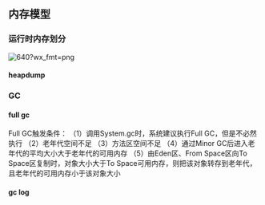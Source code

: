 ## 内存模型

### 运行时内存划分

 ![640?wx_fmt=png](https://ss.csdn.net/p?https://mmbiz.qpic.cn/mmbiz_png/nXyTmFfqCEMWCWQBibopnva05EERcRfiacZxWibdFcFBqWmeQPYS0y05ibPge8EhzCcISw0p8vglwgKd0ib227BZvaw/640?wx_fmt=png) 

#### heapdump

### GC

#### full gc

Full GC触发条件：
（1）调用System.gc时，系统建议执行Full GC，但是不必然执行
（2）老年代空间不足
（3）方法区空间不足
（4）通过Minor GC后进入老年代的平均大小大于老年代的可用内存
（5）由Eden区、From Space区向To Space区复制时，对象大小大于To Space可用内存，则把该对象转存到老年代，且老年代的可用内存小于该对象大小

#### gc log

